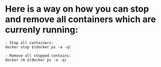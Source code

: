 # Here is a way on how you can stop and remove all containers which are currenly running:

```
- Stop all containers:
docker stop $(docker ps -a -q)

- Remove all stopped contains:
docker rm $(docker ps -a -q)
```